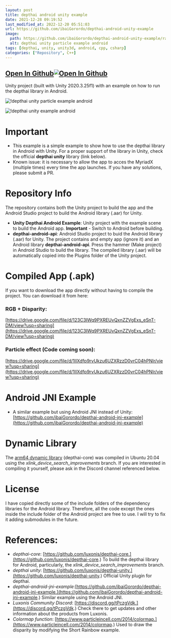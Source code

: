 ```yaml
---
layout: post
title: depthai android unity example
date: 2021-12-28 09:19:52 
last_modified_at: 2022-12-20 05:51:03 
url: https://github.com/ibaiGorordo/depthai-android-unity-example
image:
  path: https://github.com/ibaiGorordo/depthai-android-unity-example/raw/main/doc/img/depthai_unity_android_particle_example.gif
  alt: depthai unity particle example android
tags: [depthai, unity, unity3d, android, cpp, csharp]
categories: ["Repository", C++]
---
```


## [Open In Github](https://github.com/ibaiGorordo/depthai-android-unity-example)[![Open In Github](https://icons-for-free.com/download-icon-part+1+github-1320568339880199515_0.svg)](https://github.com/ibaiGorordo/depthai-android-unity-example)

 Unity project (built with Unity 2020.3.25f1) with an example on how to run the depthai library in Android.

![!depthai unity particle example android](https://github.com/ibaiGorordo/depthai-android-unity-example/raw/main/doc/img/depthai_unity_android_particle_example.gif)

![!depthai unity example android](https://github.com/ibaiGorordo/depthai-android-unity-example/raw/main/doc/img/depthai_unity_android_example.gif)




# Important 
- This example is a simple example to show how to use the depthai library in Android with Unity. For a proper support of the library in Unity, check the official **depthai unity** library (link below).
- Known issue: it is necessary to allow the app to acces the MyriadX (multiple times) every time the app launches. If you have any solutions, please submit a PR.

# Repository Info
The repository contains both the Unity project to build the app and the Android Studio project to build the Android library (.aar) for Unity.
- **Unity Depthai Android Example**: Unity project with the example scene to build the Android app. **Important** - Switch to Android before building.
- **depthai-android-api**: Android Studio project to buid the Android library (.aar) for Unity. The project contains and empty app (ignore it) and an Android library **depthai-android-api**. Press the hammer (Make project) in Android Studio to build the library. The compiled library (.aar) will be automatically copied into the Plugins folder of the Unity project.

# Compiled App (.apk)

If you want to download the app directly without having to compile the project. You can download it from here:
 ### RGB + Disparity: 
  [https://drive.google.com/file/d/123C3IWq9PXREUvQxnZZVgExs_eSnT-DM/view?usp=sharing](https://drive.google.com/file/d/123C3IWq9PXREUvQxnZZVgExs_eSnT-DM/view?usp=sharing)

 ### Particle effect (Code coming soon): 
  [https://drive.google.com/file/d/1lIXdfp9rvUkzu6UZXRzzD0vrC04hPNIr/view?usp=sharing](https://drive.google.com/file/d/1lIXdfp9rvUkzu6UZXRzzD0vrC04hPNIr/view?usp=sharing)

# Android JNI Example
- A similar example but using Android JNI instead of Unity: [https://github.com/ibaiGorordo/depthai-android-jni-example](https://github.com/ibaiGorordo/depthai-android-jni-example)

# Dynamic Library
The [arm64 dynamic library](https://github.com/ibaiGorordo/depthai-android-jni-example/blob/main/app/src/main/libs/depthai/arm64-v8a/libdepthai-core.so) (depthai-core) was compiled in Ubuntu 20.04 using the *xlink_device_search_improvements* branch. If you are interested in compiling it yourself, please ask in the Discord channel referenced below.

# License
I have copied directly some of the include folders of the dependency libraries for the Android library. Therefore, all the code except the ones inside the include folder of the Android project are free to use. I will try to fix it adding submodules in the future.

# References:
- *depthai-core*: [https://github.com/luxonis/depthai-core.](https://github.com/luxonis/depthai-core.) To build the depthai library for Android, particularly, the *xlink_device_search_improvements* branch.
- *depthai unity*: [https://github.com/luxonis/depthai-unity.](https://github.com/luxonis/depthai-unity.) Official Unity plugin for depthai.
- *depthai-android-jni-example*:[https://github.com/ibaiGorordo/depthai-android-jni-example.](https://github.com/ibaiGorordo/depthai-android-jni-example.) Similar example using the Android JNI.
- *Luxonis Community Discord*: [https://discord.gg/tPczgVdk.](https://discord.gg/tPczgVdk.) Check there to get updates and other information about the products from Luxonis.
- *Colormap function*: [https://www.particleincell.com/2014/colormap.](https://www.particleincell.com/2014/colormap.) Used to draw the disparity by modifying the Short Rainbow example.


